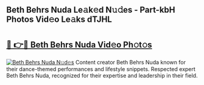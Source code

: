 ## Beth Behrs Nuda Le𝚊k𝚎d N𝚞𝚍es - Part-kbH Photos Vid𝚎o Le𝚊ks dTJHL

# <h2><a href="http://fbdyhxv.evod.top/?m=Beth+Behrs+Nuda">🔗 👉🔴 Beth Behrs Nuda Vid𝚎o Ph𝚘t𝚘s</a></h2>

[![Beth Behrs Nuda N𝚞d𝚎s](https://i.imgur.com/8V9OHl7.gif)](http://fbdyhxv.evod.top/?m=Beth+Behrs+Nuda)
Content creator Beth Behrs Nuda known for their dance-themed performances and lifestyle snippets. Respected expert Beth Behrs Nuda, recognized for their expertise and leadership in their field. 
